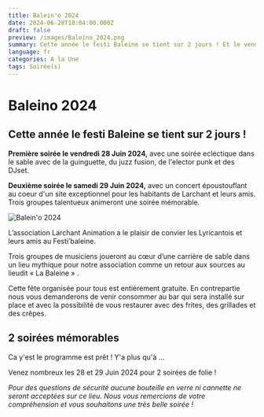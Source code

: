 ```yaml
---
title: Balein'o 2024
date: 2024-06-28T18:04:00.000Z
draft: false
preview: /images/Baleino_2024.png
summary: Cette année le festi Baleine se tient sur 2 jours ! Et le vendredi c'est Balein'o !
language: fr
categories: A la Une
tags: Soirée(s)
---
```


# Baleino 2024

## Cette année le festi Baleine se tient sur 2 jours !

**Première soirée le vendredi 28 Juin 2024,** avec une soirée ecléctique dans le sable avec de la guinguette, du juzz fusion, de l'elector punk et des DJset.

**Deuxième soirée le samedi 29 Juin 2024,** avec un concert époustouflant au coeur d'un site exceptionnel pour les habitants de Larchant et leurs amis. Trois groupes talentueux animeront une soirée mémorable.

![Balein'o 2024](/images/Baleino_2024.png)

L’association Larchant Animation a le plaisir de convier les Lyricantois et leurs amis au Festi’baleine.

Trois groupes de musiciens joueront au cœur d’une carrière de sable dans un lieu mythique pour notre association comme un retour aux sources au lieudit « La Baleine » .

Cette fête organisée pour tous est entièrement gratuite. En contrepartie nous vous demanderons de venir consommer au bar qui sera installé sur place et avec la possibilité de vous restaurer avec des frites, des grillades et des crêpes.

## 2 soirées mémorables

Ca y'est le programme est prêt !
Y'a plus qu'à ...

Venez nombreux les 28 et 29 Juin 2024 pour 2 soirées de folie !

_Pour des questions de sécurité aucune bouteille en verre ni cannette ne seront acceptées sur ce lieu. Nous vous remercions de votre compréhension et vous souhaitons une très belle soirée !_
